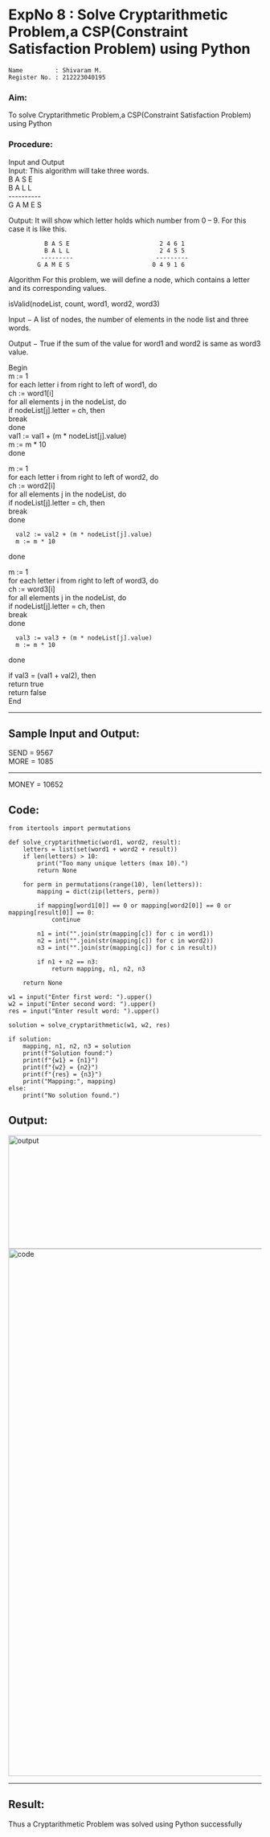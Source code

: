 <h1>ExpNo 8 : Solve Cryptarithmetic Problem,a CSP(Constraint Satisfaction Problem) using Python</h1> 

```
Name         : Shivaram M.
Register No. : 212223040195
```

<H3>Aim:</H3>
<p>
    To solve Cryptarithmetic Problem,a CSP(Constraint Satisfaction Problem) using Python
</p>
<h3>Procedure:</h3>
Input and Output
<br>Input:
This algorithm will take three words.
<br> B A S E<br>
    B A L L<br>
           ----------<br>
           G A M E S<br>

Output:
It will show which letter holds which number from 0 – 9.
For this case it is like this.

              B A S E                         2 4 6 1
              B A L L                         2 4 5 5
             ---------                       ---------
            G A M E S                       0 4 9 1 6
Algorithm
For this problem, we will define a node, which contains a letter and its corresponding values.<br>

isValid(nodeList, count, word1, word2, word3)<br>

Input − A list of nodes, the number of elements in the node list and three words.<br>

Output − True if the sum of the value for word1 and word2 is same as word3 value.<br>

Begin<br>
   m := 1<br>
   for each letter i from right to left of word1, do<br>
      ch := word1[i]<br>
      for all elements j in the nodeList, do<br>
         if nodeList[j].letter = ch, then<br>
            break<br>
      done<br>
      val1 := val1 + (m * nodeList[j].value)<br>
      m := m * 10<br>
   done<br>

   m := 1<br>
   for each letter i from right to left of word2, do<br>
      ch := word2[i]<br>
      for all elements j in the nodeList, do<br>
         if nodeList[j].letter = ch, then<br>
            break<br>
      done<br>

      val2 := val2 + (m * nodeList[j].value)
      m := m * 10
   done<br>

   m := 1<br>
   for each letter i from right to left of word3, do<br>
      ch := word3[i]<br>
      for all elements j in the nodeList, do<br>
         if nodeList[j].letter = ch, then<br>
            break<br>
      done<br>

      val3 := val3 + (m * nodeList[j].value)
      m := m * 10
   done<br>

   if val3 = (val1 + val2), then<br>
      return true<br>
   return false<br>
End<br>
<hr>
<h2>Sample Input and Output:</h2>
SEND = 9567<br>
MORE = 1085<br>
<hr>
MONEY = 10652<br>

## Code:
```
from itertools import permutations

def solve_cryptarithmetic(word1, word2, result):
    letters = list(set(word1 + word2 + result))
    if len(letters) > 10:
        print("Too many unique letters (max 10).")
        return None

    for perm in permutations(range(10), len(letters)):
        mapping = dict(zip(letters, perm))

        if mapping[word1[0]] == 0 or mapping[word2[0]] == 0 or mapping[result[0]] == 0:
            continue

        n1 = int("".join(str(mapping[c]) for c in word1))
        n2 = int("".join(str(mapping[c]) for c in word2))
        n3 = int("".join(str(mapping[c]) for c in result))

        if n1 + n2 == n3:
            return mapping, n1, n2, n3

    return None

w1 = input("Enter first word: ").upper()
w2 = input("Enter second word: ").upper()
res = input("Enter result word: ").upper()

solution = solve_cryptarithmetic(w1, w2, res)

if solution:
    mapping, n1, n2, n3 = solution
    print(f"Solution found:")
    print(f"{w1} = {n1}")
    print(f"{w2} = {n2}")
    print(f"{res} = {n3}")
    print("Mapping:", mapping)
else:
    print("No solution found.")

```
## Output:
<img width="1012" height="226" alt="output" src="https://github.com/user-attachments/assets/2f3c37ab-b284-4db1-8f37-09d356f46b50" />
<img width="1680" height="1050" alt="code" src="https://github.com/user-attachments/assets/f003dbd0-88bd-4aeb-b985-826dd952c932" />

<hr>
<h2>Result:</h2>
<p> Thus a Cryptarithmetic Problem was solved using Python successfully</p>
